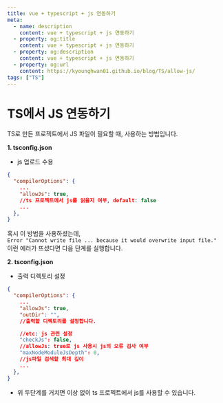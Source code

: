 ```yaml
---
title: vue + typescript + js 연동하기
meta:
  - name: description
    content: vue + typescript + js 연동하기
  - property: og:title
    content: vue + typescript + js 연동하기
  - property: og:description
    content: vue + typescript + js 연동하기
  - property: og:url
    content: https://kyounghwan01.github.io/blog/TS/allow-js/
tags: ["TS"]
---
```


# TS에서 JS 연동하기

TS로 만든 프로젝트에서 JS 파일이 필요할 때, 사용하는 방법입니다.

**1. tsconfig.json**

- js 업로드 수용

```json
{
  "compilerOptions": {
    ...
    "allowJs": true,
    //ts 프로젝트에서 js를 읽을지 여부, default: false
    ...
  },
}

```

혹시 이 방법을 사용하셨는데,<br>
`Error "Cannot write file ... because it would overwrite input file."`<br>
이런 에러가 뜨셨다면 다음 단계를 실행합니다.

**2. tsconfig.json**

- 출력 디렉토리 설정

```json
{
  "compilerOptions": {
    ...
    "allowJs": true,
    "outDir": "",
    //출력할 디렉토리를 설정합니다.

    //etc: js 관련 설정
    "checkJs": false,
    //allowJs: true로 js 사용시 js의 오류 검사 여부
    "maxNodeModuleJsDepth": 0,
    //js파일 검색할 최대 깊이
    ...
  },
}

```

- 위 두단계를 거치면 이상 없이 ts 프로젝트에서 js를 사용할 수 있습니다.
